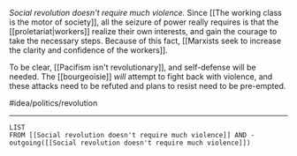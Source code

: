 *Social revolution doesn't require much violence.* Since [[The working class is the motor of society]], all the seizure of power really requires is that the [[proletariat|workers]] realize their own interests, and gain the courage to take the necessary steps. Because of this fact, [[Marxists seek to increase the clarity and confidence of the workers]]. 

To be clear, [[Pacifism isn't revolutionary]], and self-defense will be needed. The [[bourgeoisie]] *will* attempt to fight back with violence, and these attacks need to be refuted and plans to resist need to be pre-empted. 

#idea/politics/revolution 

---
```dataview
LIST
FROM [[Social revolution doesn't require much violence]] AND -outgoing([[Social revolution doesn't require much violence]])
```